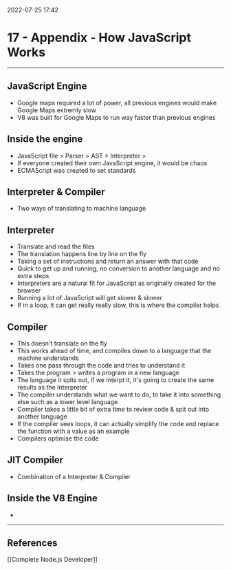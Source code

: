 2022-07-25 17:42
# 17 - Appendix - How JavaScript Works
---

## JavaScript Engine
* Google maps required a lot of power, all previous engines would make Google Maps extremly slow
* V8 was built for Google Maps to run way faster than previous engines

## Inside the engine
* JavaScript file > Parser > AST > Interpreter >
* If everyone created their own JavaScript engine, it would be chaos
* ECMAScript was created to set standards

## Interpreter & Compiler
*  Two ways of translating to machine language

## Interpreter
* Translate and read the files
* The translation happens line by line on the fly
* Taking a set of instructions and return an answer with that code
* Quick to get up and running, no conversion to another language and no extra steps
* Interpreters are a natural fit for JavaScript as originally created for the browser
* Running a lot of JavaScript will get slower & slower
* If in a loop, it can get really really slow, this is where the compiler helps

## Compiler
* This doesn't translate on the fly
* This works ahead of time, and compiles down to a language that the machine understands
* Takes one pass through the code and tries to understand it
* Takes the program > writes a program in a new language
* The language it spits out, if we interpt it, it's going to create the same results as the Interpreter
* The compiler understands what we want to do, to take it into something else such as a lower level language
* Compiler takes a little bit of extra time to review code & spit out into another language
* If the compiler sees loops, it can actually simplify the code and replace the function with a value as an example
* Compilers optimise the code

## JIT Compiler
* Combination of a Interpreter & Compiler

## Inside the V8 Engine
* 



---
## References
[[Complete Node.js Developer]]